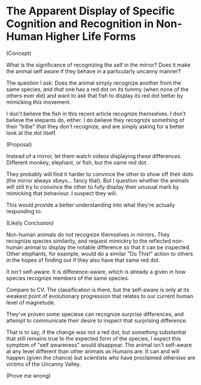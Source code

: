 # The Apparent Display of Specific Cognition and Recognition in Non-Human Higher Life Forms



(Concept)

What is the significance of recognizing the self in the mirror? Does it make the animal self aware if they behave in a particularly uncanny manner?

The question I ask: Does the animal simply recognize another from the same species, and *that* one has a red dot on its tummy (when none of the others ever did) and want to ask that fish to display its red dot better by mimicking *this* movement.

I don't believe the fish in this recent article recognize themselves. I don't believe the elepants do, either. I do believe they recognize something of their "tribe" that they don't recognize, and are simply asking for a better look at the dot itself. 

(Proposal)

Instead of a mirror, let them watch videos displaying these differences. Different monkey, elephant, or fish, but the same red dot.

They probably will find it harder to convince the other to show off their dots (the mirror always obeys... fancy that). But I question whether the animals will still try to convince the other to fully display their unusual mark by mimicking that behaviour. I suspect they will.

This would provide a better understanding into what they're actually responding to.

(Likely Conclusion)

Non-human animals do not recognize themselves in mirrors. They recognize species similarity, and request mimickry to the reflected non-human animal to display the notable difference so that it can be inspected. Other elephants, for example, would do a similar "Do This!" action to others in the hopes of finding out if they also have that same red dot.

It isn't self-aware. It is difference-aware, which is already a given in how species recognize members of the same species.

Compare to CV. The classification is there, but the self-aware is only at its weakest point of evolutionary progression that relates to our current human level of magnetude.

They've proven some speciese can recognize surprise differences, and attempt to communicate their desire to inspect that surprising difference.

That is to say, if the change was not a red dot, but something substantial that still remains true to the expected form of the species, I expect this symptom of "self awareness" would disappear. The animal isn't self-aware at any level different than other animals as Humans are. It can and will happen (given the chance) but scientists who have proclaimed othersise are victims of the Uncanny Valley.

(Prove me wrong)


